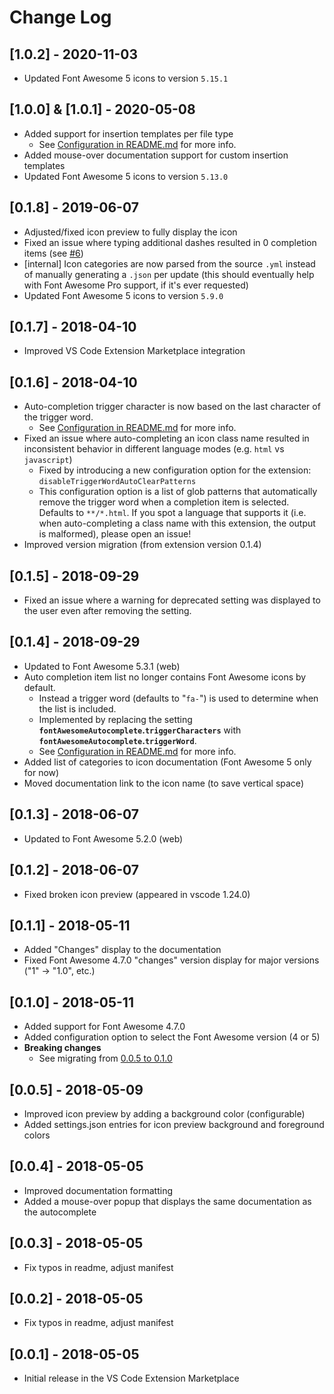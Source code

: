 # Change Log

## [1.0.2] - 2020-11-03
- Updated Font Awesome 5 icons to version `5.15.1`

## [1.0.0] & [1.0.1] - 2020-05-08
- Added support for insertion templates per file type
   - See [Configuration in README.md](README.md#configuration) for more info.
- Added mouse-over documentation support for custom insertion templates
- Updated Font Awesome 5 icons to version `5.13.0`

## [0.1.8] - 2019-06-07
- Adjusted/fixed icon preview to fully display the icon
- Fixed an issue where typing additional dashes resulted in 0 completion items (see [#6](https://github.com/Janne252/vscode-fontawesome-auto-complete/issues/6))
- [internal] Icon categories are now parsed from the source `.yml` instead of manually generating a `.json` per update (this should eventually help with Font Awesome Pro support, if it's ever requested)
- Updated Font Awesome 5 icons to version `5.9.0`

## [0.1.7] - 2018-04-10
- Improved VS Code Extension Marketplace integration

## [0.1.6] - 2018-04-10
- Auto-completion trigger character is now based on the last character of the trigger word.
   - See [Configuration in README.md](README.md#configuration) for more info.
- Fixed an issue where auto-completing an icon class name resulted in inconsistent behavior in different language modes (e.g. `html` vs `javascript`)
  - Fixed by introducing a new configuration option for the extension: `disableTriggerWordAutoClearPatterns`
  - This configuration option is a list of glob patterns that automatically remove the trigger word when a completion item is selected. Defaults to `**/*.html`. If you spot a language that supports it (i.e. when auto-completing a class name with this extension, the output is malformed), please open an issue!
- Improved version migration (from extension version 0.1.4)

## [0.1.5] - 2018-09-29
- Fixed an issue where a warning for deprecated setting was displayed to the user even after removing the setting.

## [0.1.4] - 2018-09-29
- Updated to Font Awesome 5.3.1 (web)
- Auto completion item list no longer contains Font Awesome icons by default.
   - Instead a trigger word (defaults to "`fa-`") is used to determine when the list is included.
   - Implemented by replacing the setting **`fontAwesomeAutocomplete`.`triggerCharacters`** with **`fontAwesomeAutocomplete`.`triggerWord`**.
   - See [Configuration in README.md](README.md#configuration) for more info.
- Added list of categories to icon documentation (Font Awesome 5 only for now)
- Moved documentation link to the icon name (to save vertical space) 

## [0.1.3] - 2018-06-07
- Updated to Font Awesome 5.2.0 (web)

## [0.1.2] - 2018-06-07
- Fixed broken icon preview (appeared in vscode 1.24.0)

## [0.1.1] - 2018-05-11
- Added "Changes" display to the documentation
- Fixed Font Awesome 4.7.0 "changes" version display for major versions ("1" -> "1.0", etc.)

## [0.1.0] - 2018-05-11
- Added support for Font Awesome 4.7.0
- Added configuration option to select the Font Awesome version (4 or 5)
- **Breaking changes**
  - See migrating from [0.0.5 to 0.1.0](https://github.com/Janne252/vscode-fontawesome-auto-complete/blob/master/migrations/v0.0.5-to-0.1.0.md)

## [0.0.5] - 2018-05-09
- Improved icon preview by adding a background color (configurable)
- Added settings.json entries for icon preview background and foreground colors

## [0.0.4] - 2018-05-05
- Improved documentation formatting
- Added a mouse-over popup that displays the same documentation as the autocomplete

##  [0.0.3] - 2018-05-05
- Fix typos in readme, adjust manifest

##  [0.0.2] - 2018-05-05
- Fix typos in readme, adjust manifest

##  [0.0.1] - 2018-05-05
- Initial release in the VS Code Extension Marketplace
